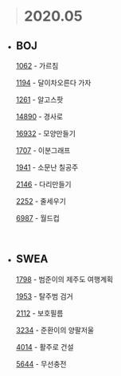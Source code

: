 > # **2020.05**

- ## BOJ

  [1062](/Algorithm/2020_05/baekjoon/BJ_1062_가르침.md) - 가르침

  [1194](/Algorithm/2020_05/baekjoon/BJ_1194_달이차오른다가자.md) - 달이차오른다 가자

  [1261](/Algorithm/2020_05/baekjoon/BJ_1261_알고스팟.md) - 알고스팟

  [14890](/Algorithm/2020_05/baekjoon/BJ_14890_경사로.md) - 경사로

  [16932](/Algorithm/2020_05/baekjoon/BJ_16932_모양만들기.md) - 모양만들기

  [1707](/Algorithm/2020_05/baekjoon/BJ_1707_이분그래프.md) - 이분그래프

  [1941](/Algorithm/2020_05/baekjoon/BJ_1941_소문난칠공주.md) - 소문난 칠공주

  [2146](/Algorithm/2020_05/baekjoon/BJ_2146_다리만들기.md) - 다리만들기

  [2252](/Algorithm/2020_05/baekjoon/BJ_2252_줄세우기.md) - 줄세우기

  [6987](/Algorithm/2020_05/baekjoon/BJ_6987_월드컵.md) - 월드컵

  <br>

- ## SWEA

  [1798](/Algorithm/2020_05/swea/SWEA_1798_범준이의제주도여행계획.md) - 범준이의 제주도 여행계획

  [1953](/Algorithm/2020_05/swea/SWEA_1953_탈주범검거.md) - 탈주범 검거

  [2112](/Algorithm/2020_05/swea/SWEA_2112_보호필름.md) - 보호필름

  [3234](/Algorithm/2020_05/swea/SWEA_3234_준환이의양팔저울.md) - 준환이의 양팔저울

  [4014](/Algorithm/2020_05/swea/SWEA_4014_활주로건설.md) - 활주로 건설

  [5644](/Algorithm/2020_05/swea/SWEA_5644_무선충전.md) - 무선충전
